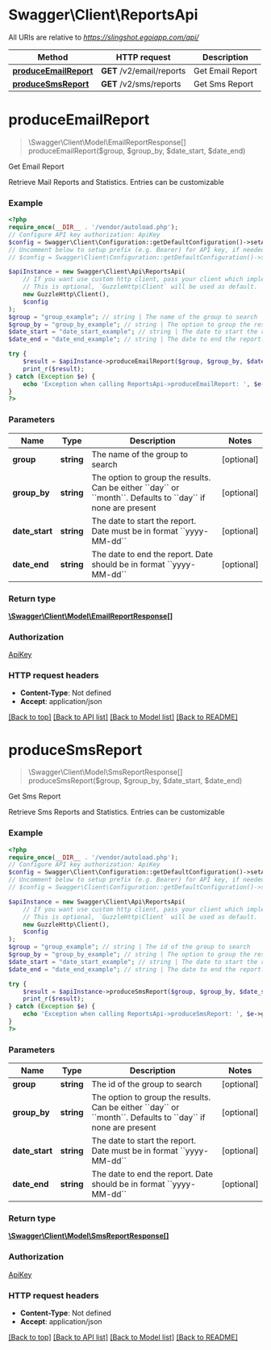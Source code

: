 # Swagger\Client\ReportsApi

All URIs are relative to *https://slingshot.egoiapp.com/api/*

Method | HTTP request | Description
------------- | ------------- | -------------
[**produceEmailReport**](ReportsApi.md#produceemailreport) | **GET** /v2/email/reports | Get Email Report
[**produceSmsReport**](ReportsApi.md#producesmsreport) | **GET** /v2/sms/reports | Get Sms Report

# **produceEmailReport**
> \Swagger\Client\Model\EmailReportResponse[] produceEmailReport($group, $group_by, $date_start, $date_end)

Get Email Report

Retrieve Mail Reports and Statistics. Entries can be customizable

### Example
```php
<?php
require_once(__DIR__ . '/vendor/autoload.php');
// Configure API key authorization: ApiKey
$config = Swagger\Client\Configuration::getDefaultConfiguration()->setApiKey('ApiKey', 'YOUR_API_KEY');
// Uncomment below to setup prefix (e.g. Bearer) for API key, if needed
// $config = Swagger\Client\Configuration::getDefaultConfiguration()->setApiKeyPrefix('ApiKey', 'Bearer');

$apiInstance = new Swagger\Client\Api\ReportsApi(
    // If you want use custom http client, pass your client which implements `GuzzleHttp\ClientInterface`.
    // This is optional, `GuzzleHttp\Client` will be used as default.
    new GuzzleHttp\Client(),
    $config
);
$group = "group_example"; // string | The name of the group to search
$group_by = "group_by_example"; // string | The option to group the results. Can be either ``day`` or ``month``. Defaults to ``day`` if none are present
$date_start = "date_start_example"; // string | The date to start the report. Date must be in format ``yyyy-MM-dd``
$date_end = "date_end_example"; // string | The date to end the report. Date should be in format ``yyyy-MM-dd``

try {
    $result = $apiInstance->produceEmailReport($group, $group_by, $date_start, $date_end);
    print_r($result);
} catch (Exception $e) {
    echo 'Exception when calling ReportsApi->produceEmailReport: ', $e->getMessage(), PHP_EOL;
}
?>
```

### Parameters

Name | Type | Description  | Notes
------------- | ------------- | ------------- | -------------
 **group** | **string**| The name of the group to search | [optional]
 **group_by** | **string**| The option to group the results. Can be either &#x60;&#x60;day&#x60;&#x60; or &#x60;&#x60;month&#x60;&#x60;. Defaults to &#x60;&#x60;day&#x60;&#x60; if none are present | [optional]
 **date_start** | **string**| The date to start the report. Date must be in format &#x60;&#x60;yyyy-MM-dd&#x60;&#x60; | [optional]
 **date_end** | **string**| The date to end the report. Date should be in format &#x60;&#x60;yyyy-MM-dd&#x60;&#x60; | [optional]

### Return type

[**\Swagger\Client\Model\EmailReportResponse[]**](../Model/EmailReportResponse.md)

### Authorization

[ApiKey](../../README.md#ApiKey)

### HTTP request headers

 - **Content-Type**: Not defined
 - **Accept**: application/json

[[Back to top]](#) [[Back to API list]](../../README.md#documentation-for-api-endpoints) [[Back to Model list]](../../README.md#documentation-for-models) [[Back to README]](../../README.md)

# **produceSmsReport**
> \Swagger\Client\Model\SmsReportResponse[] produceSmsReport($group, $group_by, $date_start, $date_end)

Get Sms Report

Retrieve Sms Reports and Statistics. Entries can be customizable

### Example
```php
<?php
require_once(__DIR__ . '/vendor/autoload.php');
// Configure API key authorization: ApiKey
$config = Swagger\Client\Configuration::getDefaultConfiguration()->setApiKey('ApiKey', 'YOUR_API_KEY');
// Uncomment below to setup prefix (e.g. Bearer) for API key, if needed
// $config = Swagger\Client\Configuration::getDefaultConfiguration()->setApiKeyPrefix('ApiKey', 'Bearer');

$apiInstance = new Swagger\Client\Api\ReportsApi(
    // If you want use custom http client, pass your client which implements `GuzzleHttp\ClientInterface`.
    // This is optional, `GuzzleHttp\Client` will be used as default.
    new GuzzleHttp\Client(),
    $config
);
$group = "group_example"; // string | The id of the group to search
$group_by = "group_by_example"; // string | The option to group the results. Can be either ``day`` or ``month``. Defaults to ``day`` if none are present
$date_start = "date_start_example"; // string | The date to start the report. Date must be in format ``yyyy-MM-dd``
$date_end = "date_end_example"; // string | The date to end the report. Date should be in format ``yyyy-MM-dd``

try {
    $result = $apiInstance->produceSmsReport($group, $group_by, $date_start, $date_end);
    print_r($result);
} catch (Exception $e) {
    echo 'Exception when calling ReportsApi->produceSmsReport: ', $e->getMessage(), PHP_EOL;
}
?>
```

### Parameters

Name | Type | Description  | Notes
------------- | ------------- | ------------- | -------------
 **group** | **string**| The id of the group to search | [optional]
 **group_by** | **string**| The option to group the results. Can be either &#x60;&#x60;day&#x60;&#x60; or &#x60;&#x60;month&#x60;&#x60;. Defaults to &#x60;&#x60;day&#x60;&#x60; if none are present | [optional]
 **date_start** | **string**| The date to start the report. Date must be in format &#x60;&#x60;yyyy-MM-dd&#x60;&#x60; | [optional]
 **date_end** | **string**| The date to end the report. Date should be in format &#x60;&#x60;yyyy-MM-dd&#x60;&#x60; | [optional]

### Return type

[**\Swagger\Client\Model\SmsReportResponse[]**](../Model/SmsReportResponse.md)

### Authorization

[ApiKey](../../README.md#ApiKey)

### HTTP request headers

 - **Content-Type**: Not defined
 - **Accept**: application/json

[[Back to top]](#) [[Back to API list]](../../README.md#documentation-for-api-endpoints) [[Back to Model list]](../../README.md#documentation-for-models) [[Back to README]](../../README.md)

